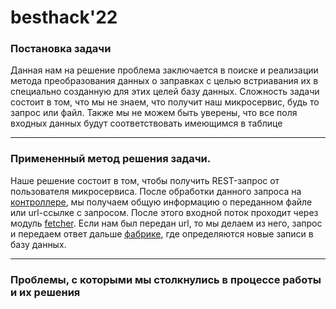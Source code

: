 # besthack'22

### Постановка задачи
Данная нам на решение проблема заключается в поиске и реализации метода преобразования данных о заправках с целью встриавания их в специально созданную для этих целей базу данных.
Сложность задачи состоит в том, что мы не знаем, что получит наш микросервис, будь то запрос или файл. Также мы не можем быть уверены, что все поля входных данных будут соответствовать имеющимся в таблице

---
### Примененный метод решения задачи.
Наше решение состоит в том, чтобы получить REST-запрос от пользователя микросервиса. После обработки данного запроса на [контроллере](https://github.com/notblank00/besthack-22/blob/main/besthack22/src/main/java/ru/baza134/besthack22/controllers/StationController.java), мы получаем общую информацию о переданном файле или url-ссылке с запросом. После этого входной поток проходит через модуль [fetcher](https://github.com/notblank00/besthack-22/tree/main/besthack22/src/main/java/ru/baza134/besthack22/fetchers). Если нам был передан url, то мы делаем из него, запрос и передаем ответ дальше [фабрике](https://github.com/notblank00/besthack-22/tree/main/besthack22/src/main/java/ru/baza134/besthack22/factories), где определяются новые записи в базу данных.

[//]: # (todo, вставить сюда пайплайн Вадима)

--- 
### Проблемы, с которыми мы столкнулись в процессе работы и их решения